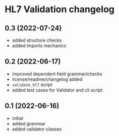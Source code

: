 # HL7 Validation changelog

## 0.3 (2022-07-24)

* added structure checks
* added imports mechanics

## 0.2 (2022-06-17)
 * improved dependent field grammar/checks
 * license/readme/changelog added
 * `validate_hl7` script
 * added test cases for Validator and cli script

## 0.1 (2022-06-16)
 * initial
 * added grammar
 * added validator classes